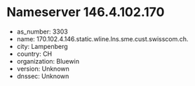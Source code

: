 # Nameserver 146.4.102.170

* as_number: 3303
* name: 170.102.4.146.static.wline.lns.sme.cust.swisscom.ch.
* city: Lampenberg
* country: CH
* organization: Bluewin
* version: Unknown
* dnssec: Unknown
